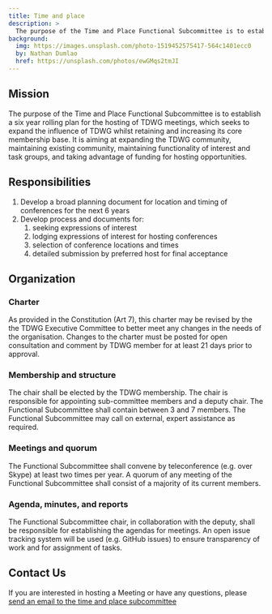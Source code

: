 ```yaml
---
title: Time and place
description: >
  The purpose of the Time and Place Functional Subcommittee is to establish a six year rolling plan for the hosting of TDWG meetings, which seeks to expand the influence of TDWG whilst retaining and increasing its core membership base. It is aiming at expanding the TDWG community, maintaining existing community, maintaining functionality of interest and task groups, and taking advantage of funding for hosting opportunities.
background:
  img: https://images.unsplash.com/photo-1519452575417-564c1401ecc0
  by: Nathan Dumlao
  href: https://unsplash.com/photos/ewGMqs2tmJI
---
```


## Mission

The purpose of the Time and Place Functional Subcommittee is to establish a six year rolling plan for the hosting of TDWG meetings, which seeks to expand the influence of TDWG whilst retaining and increasing its core membership base. It is aiming at expanding the TDWG community, maintaining existing community, maintaining functionality of interest and task groups, and taking advantage of funding for hosting opportunities.

## Responsibilities

1. Develop a broad planning document for location and timing of conferences for the next 6 years
1. Develop process and documents for:
    1. seeking expressions of interest
    1. lodging expressions of interest for hosting conferences
    1. selection of conference locations and times
    1. detailed submission by preferred host for final acceptance

## Organization

### Charter 

As provided in the Constitution (Art 7), this charter may be revised by the the TDWG Executive Committee to better meet any changes in the needs of the organisation. Changes to the charter must be posted for open consultation and comment by TDWG member for at least 21 days prior to approval.

### Membership and structure

The chair shall be elected by the TDWG membership. The chair is responsible for appointing sub-committee members and a deputy chair. The Functional Subcommittee shall contain between 3 and 7 members. The Functional Subcommittee may call on external, expert assistance as required.

### Meetings and quorum

The Functional Subcommittee shall convene by teleconference (e.g. over Skype) at least two times per year. A quorum of any meeting of the Functional Subcommittee shall consist of a majority of its current members. 

### Agenda, minutes, and reports

The Functional Subcommittee chair, in collaboration with the deputy, shall be responsible for establishing the agendas for meetings. An open issue tracking system will be used (e.g. GitHub issues) to ensure transparency of work and for assignment of tasks.

## Contact Us
If you are interested in hosting a Meeting or have any questions, please [send an email to the time and place subcommittee](mailto:tardis@tdwg.org)

